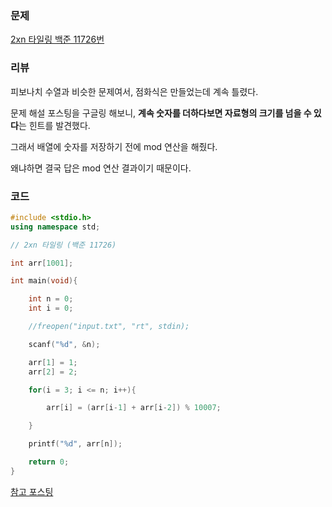 ### 문제

[2xn 타일링 백준 11726번](https://www.acmicpc.net/problem/11726)

  

### 리뷰

피보나치 수열과 비슷한 문제여서, 점화식은 만들었는데 계속 틀렸다.

문제 해설 포스팅을 구글링 해보니, **계속 숫자를 더하다보면 자료형의 크기를 넘을 수 있다**는 힌트를 발견했다.

그래서 배열에 숫자를 저장하기 전에 mod 연산을 해줬다.

왜냐하면 결국 답은 mod 연산 결과이기 때문이다.

  

### 코드

```c++
#include <stdio.h>
using namespace std;

// 2xn 타일링 (백준 11726) 

int arr[1001]; 

int main(void){

    int n = 0;
    int i = 0;

    //freopen("input.txt", "rt", stdin);

    scanf("%d", &n);

    arr[1] = 1;
    arr[2] = 2;

    for(i = 3; i <= n; i++){

        arr[i] = (arr[i-1] + arr[i-2]) % 10007;

    }

    printf("%d", arr[n]);

    return 0;
}
```

  

[참고 포스팅](https://kwanghyuk.tistory.com/5)